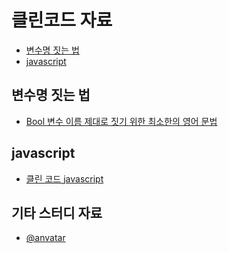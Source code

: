 # 클린코드 자료
<!-- TOC -->

- [변수명 짓는 법](#변수명-짓는-법)
- [javascript](#javascript)

<!-- /TOC -->
## 변수명 짓는 법

- [Bool 변수 이름 제대로 짓기 위한 최소한의 영어 문법](https://soojin.ro/blog/naming-boolean-variables)

## javascript
- [클린 코드 javascript](https://github.com/qkraudghgh/clean-code-javascript-ko)

## 기타 스터디 자료
 - [@anvatar](https://github.com/anvatar/clean-code-2015x10)
